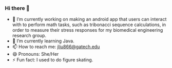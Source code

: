 ### Hi there 👋

- 🔭 I’m currently working on making an android app that users can interact with to perform math tasks, such as tribonacci sequence calculations, in order to measure their stress responses for my biomedical engineering research group.
- 🌱 I’m currently learning Java.
- 📫 How to reach me: jliu866@gatech.edu
- 😄 Pronouns: She/Her
- ⚡ Fun fact: I used to do figure skating.
